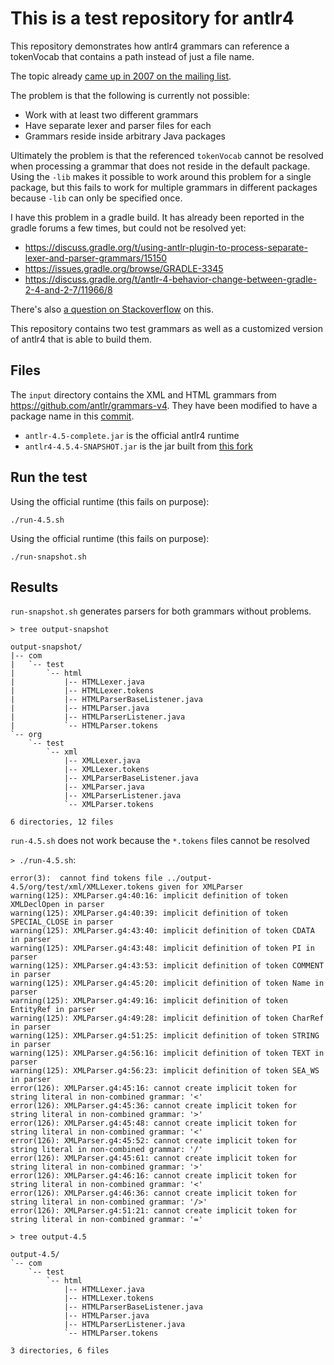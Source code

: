 # This is a test repository for antlr4

This repository demonstrates how antlr4 grammars can reference
a tokenVocab that contains a path instead of just a file name.

The topic already
[came up in 2007 on the mailing
list](http://www.antlr3.org/pipermail/antlr-interest/2007-August/023196.html).

The problem is that the following is currently not possible:

* Work with at least two different grammars
* Have separate lexer and parser files for each
* Grammars reside inside arbitrary Java packages

Ultimately the problem is that the referenced `tokenVocab` cannot be
resolved when processing a grammar that does not reside in the default
package. Using the `-lib` makes it possible to work around this problem
for a single package, but this fails to work for multiple grammars in
different packages because `-lib` can only be specified once.

I have this problem in a gradle build. It has already been reported
in the gradle forums a few times, but could not be resolved yet:

* https://discuss.gradle.org/t/using-antlr-plugin-to-process-separate-lexer-and-parser-grammars/15150
* https://issues.gradle.org/browse/GRADLE-3345
* https://discuss.gradle.org/t/antlr-4-behavior-change-between-gradle-2-4-and-2-7/11966/8

There's also [a question on
Stackoverflow](http://stackoverflow.com/questions/30204255/how-can-one-use-a-lexer-in-a-package-with-a-parser-in-a-different-package)
on this.

This repository contains two test grammars as well as a customized version
of antlr4 that is able to build them.

## Files

The `input` directory contains the XML and HTML grammars
from <https://github.com/antlr/grammars-v4>. They have been modified to
have a package name in this
[commit](https://github.com/sebkur/antlr4-tests/commit/dc63c691cf9307d8175db2655f9ba9341cc23f8c).

* `antlr-4.5-complete.jar` is the official antlr4 runtime
* `antlr4-4.5.4-SNAPSHOT.jar` is the jar built from
  [this fork](https://github.com/sebkur/antlr4/tree/allow_path_in_token_vocab)

## Run the test

Using the official runtime (this fails on purpose):

`./run-4.5.sh`

Using the official runtime (this fails on purpose):

`./run-snapshot.sh`

## Results

`run-snapshot.sh` generates parsers for both grammars
without problems.

`> tree output-snapshot`

    output-snapshot/
    |-- com
    |   `-- test
    |       `-- html
    |           |-- HTMLLexer.java
    |           |-- HTMLLexer.tokens
    |           |-- HTMLParserBaseListener.java
    |           |-- HTMLParser.java
    |           |-- HTMLParserListener.java
    |           `-- HTMLParser.tokens
    `-- org
        `-- test
            `-- xml
                |-- XMLLexer.java
                |-- XMLLexer.tokens
                |-- XMLParserBaseListener.java
                |-- XMLParser.java
                |-- XMLParserListener.java
                `-- XMLParser.tokens

    6 directories, 12 files

`run-4.5.sh` does not work because the `*.tokens` files cannot be resolved

`> ./run-4.5.sh`:

    error(3):  cannot find tokens file ../output-4.5/org/test/xml/XMLLexer.tokens given for XMLParser
    warning(125): XMLParser.g4:40:16: implicit definition of token XMLDeclOpen in parser
    warning(125): XMLParser.g4:40:39: implicit definition of token SPECIAL_CLOSE in parser
    warning(125): XMLParser.g4:43:40: implicit definition of token CDATA in parser
    warning(125): XMLParser.g4:43:48: implicit definition of token PI in parser
    warning(125): XMLParser.g4:43:53: implicit definition of token COMMENT in parser
    warning(125): XMLParser.g4:45:20: implicit definition of token Name in parser
    warning(125): XMLParser.g4:49:16: implicit definition of token EntityRef in parser
    warning(125): XMLParser.g4:49:28: implicit definition of token CharRef in parser
    warning(125): XMLParser.g4:51:25: implicit definition of token STRING in parser
    warning(125): XMLParser.g4:56:16: implicit definition of token TEXT in parser
    warning(125): XMLParser.g4:56:23: implicit definition of token SEA_WS in parser
    error(126): XMLParser.g4:45:16: cannot create implicit token for string literal in non-combined grammar: '<'
    error(126): XMLParser.g4:45:36: cannot create implicit token for string literal in non-combined grammar: '>'
    error(126): XMLParser.g4:45:48: cannot create implicit token for string literal in non-combined grammar: '<'
    error(126): XMLParser.g4:45:52: cannot create implicit token for string literal in non-combined grammar: '/'
    error(126): XMLParser.g4:45:61: cannot create implicit token for string literal in non-combined grammar: '>'
    error(126): XMLParser.g4:46:16: cannot create implicit token for string literal in non-combined grammar: '<'
    error(126): XMLParser.g4:46:36: cannot create implicit token for string literal in non-combined grammar: '/>'
    error(126): XMLParser.g4:51:21: cannot create implicit token for string literal in non-combined grammar: '='

`> tree output-4.5`

    output-4.5/
    `-- com
        `-- test
            `-- html
                |-- HTMLLexer.java
                |-- HTMLLexer.tokens
                |-- HTMLParserBaseListener.java
                |-- HTMLParser.java
                |-- HTMLParserListener.java
                `-- HTMLParser.tokens

    3 directories, 6 files
